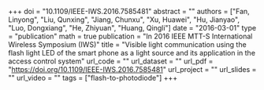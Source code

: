+++
doi = "10.1109/IEEE-IWS.2016.7585481"
abstract = ""
authors = ["Fan, Linyong", "Liu, Qunxing", "Jiang, Chunxu", "Xu, Huawei", "Hu, Jianyao", "Luo, Dongxiang", "He, Zhiyuan", "Huang, Qingli"]
date = "2016-03-01"
type = "publication"
math = true
publication = "In 2016 IEEE MTT-S International Wireless Symposium (IWS)"
title = "Visible light communication using the flash light LED of the smart phone as a light source and its application in the access control system"
url_code = ""
url_dataset = ""
url_pdf = "https://doi.org/10.1109/IEEE-IWS.2016.7585481"
url_project = ""
url_slides = ""
url_video = ""
tags = ["flash-to-photodiode"]
+++

